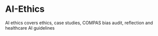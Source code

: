 # AI-Ethics
AI ethics covers ethics, case studies, COMPAS bias audit, reflection and healthcare AI guidelines
